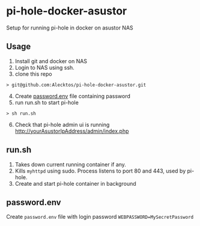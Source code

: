 # pi-hole-docker-asustor
Setup for running pi-hole in docker on asustor NAS

## Usage
1. Install git and docker on NAS
2. Login to NAS using ssh.
3. clone this repo
```
> git@github.com:Alecktos/pi-hole-docker-asustor.git
```
4. Create [password.env](#password.env) file containing password
5. run run.sh to start pi-hole
```
> sh run.sh
```
6. Check that pi-hole admin ui is running <http://yourAsustorIpAddress/admin/index.php>

## run.sh
1. Takes down current running container if any. 
2. Kills `myhttpd` using sudo. Process listens to port 80 and 443, used by pi-hole.
3. Create and start pi-hole container in background

## password.env
Create `password.env` file with login password `WEBPASSWORD=MySecretPassword`
